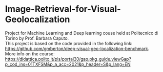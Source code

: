 # Image-Retrieval-for-Visual-Geolocalization
Project for Machine Learning and Deep learning couse held at Politecnico di Torino by Prof. Barbara Caputo.
</br>
This project is based on the code provided in the following link: https://github.com/gmberton/deep-visual-geo-localization-benchmark.
</br>
More info on the course: https://didattica.polito.it/pls/portal30/gap.pkg_guide.viewGap?p_cod_ins=01TXFSM&p_a_acc=2021&p_header=S&p_lang=EN
